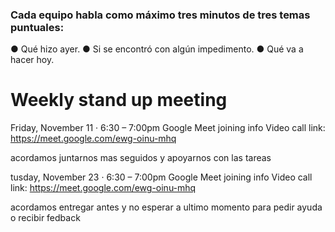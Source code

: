 ### Cada equipo habla como máximo tres minutos de tres temas puntuales:

● Qué hizo ayer.
● Si se encontró con algún impedimento.
● Qué va a hacer hoy.

# Weekly stand up meeting

Friday, November 11 · 6:30 – 7:00pm
Google Meet joining info
Video call link: https://meet.google.com/ewg-oinu-mhq

acordamos juntarnos mas seguidos y apoyarnos con las tareas 

tusday, November 23 · 6:30 – 7:00pm
Google Meet joining info
Video call link: https://meet.google.com/ewg-oinu-mhq

acordamos entregar antes y no esperar a ultimo momento para pedir ayuda o recibir fedback
